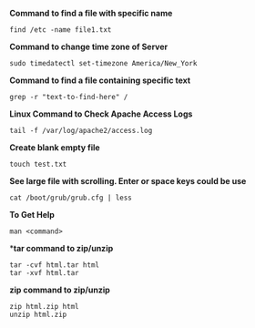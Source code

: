 **Command to find a file with specific name**
```
find /etc -name file1.txt
```

**Command to change time zone of Server**
```
sudo timedatectl set-timezone America/New_York
```
**Command to find a file containing specific text**
```
grep -r "text-to-find-here" /
```
**Linux Command to Check Apache Access Logs**
```
tail -f /var/log/apache2/access.log
```
**Create blank empty file**
```
touch test.txt
```
**See large file with scrolling. Enter or space keys could be use**
```
cat /boot/grub/grub.cfg | less
```
**To Get Help**
```
man <command>
```
***tar command to zip/unzip**
```
tar -cvf html.tar html
tar -xvf html.tar
```
**zip command to zip/unzip**
```
zip html.zip html
unzip html.zip
```
